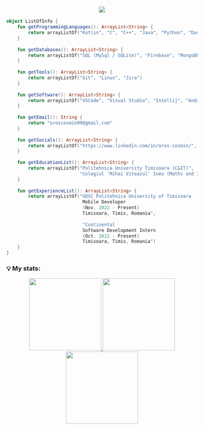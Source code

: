 ### <p align="center"><img src="https://readme-typing-svg.herokuapp.com?color=FFFFFF&lines=Hi%2C+I'm+Oros+Cosmin!+%F0%9F%91%8B"> </p>
```kotlin
object ListOfInfo {
    fun getProgrammingLanguages(): ArrayList<String> {
        return arrayListOf("Kotlin", "C", "C++", "Java", "Python", "Dart/Flutter", "C#", "Matlab", "Bash")
    }
    
    fun getDatabases(): ArrayList<String> {
        return arrayListOf("SQL (MySql / SQLite)", "Firebase", "MongoDB")
    }
    
    fun getTools(): ArrayList<String> {
        return arrayListOf("Git", "Linux", "Jira")
    }
    
    fun getSoftware(): ArrayList<String> {
        return arrayListOf("VSCode", "Visual Studio", "Intellij", "Android Studio", "Pycharm")
    }
    
    fun getEmail(): String {
        return "oroscosmin09@gmail.com"
    }
    
    fun getSocials(): ArrayList<String> {
        return arrayListOf("https://www.linkedin.com/in/oros-cosmin/", "https://www.instagram.com/cosmin.oros/")
    }
    
    fun getEducationList(): ArrayList<String> {
        return arrayListOf("Politehnica University Timisoara (C&IT)", 
                           "Colegiul 'Mihai Viteazul' Ineu (Maths and Informatics)")
    }
    
    fun getExperienceList(): ArrayList<String> {
        return arrayListOf("GDSC Politehnica University of Timisoara
                            Mobile Developer
                            (Nov. 2022 - Present)
                            Timisoara, Timis, Romania",
                            
                            "Continental
                            Software Development Intern 
                            (Oct. 2022 - Present)
                            Timisoara, Timis, Romania")
    }
}
```


### 💡 My stats:
<p align="center">
<a href="https://github.com/cosmin-oros">
  <img height="190em" src="https://github-readme-stats.vercel.app/api?username=cosmin-oros&&show_icons=true&title_color=BB2AF5&icon_color=F5A80D&text_color=0DF596&bg_color=000000"/>
  <img height="190em" src="https://github-readme-stats-eight-theta.vercel.app/api/top-langs/?username=cosmin-oros&layout=compact&langs_count=10&theme=midnight-purple"/>
  <img height="190em" src="https://github-readme-streak-stats.herokuapp.com/?user=cosmin-oros&stroke=BB2AF5&background=000000&ring=BB2AF5&fire=BB2AF5&currStreakNum=0DF596&currStreakLabel=BB2AF5&sideNums=0DF596&sideLabels=0DF596&dates=0DF596">
</a>
</p>
